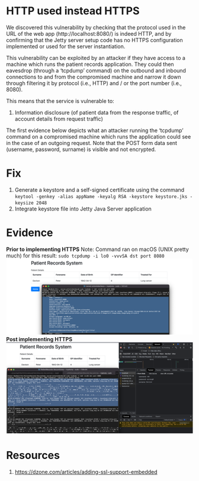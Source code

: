 # HTTP used instead HTTPS

We discovered this vulnerability by checking that the protocol used in the URL of the web app (http://localhost:8080/) is indeed HTTP, and by confirming that the Jetty server setup code has no HTTPS configuration implemented or used for the server instantiation.

This vulnerability can be exploited by an attacker if they have access to a machine which runs the patient records application. They could then eavesdrop (through a ‘tcpdump’ command) on the outbound and inbound connections to and from the compromised machine and narrow it down through filtering it by protocol (i.e., HTTP) and / or the port number (i.e., 8080).

This means that the service is vulnerable to:
1.	Information disclosure (of patient data from the response traffic, of account details from request traffic)

The first evidence below depicts what an attacker running the ‘tcpdump’ command on a compromised machine which runs the application could see in the case of an outgoing request. 
Note that the POST form data sent (username, password, surname) is visible and not encrypted.

# Fix
1. Generate a keystore and a self-signed certificate using the command `keytool -genkey -alias appName -keyalg RSA -keystore keystore.jks -keysize 2048`
2. Integrate keystore file into Jetty Java Server application

# Evidence
**Prior to implementing HTTPS**
Note: Command ran on macOS (UNIX pretty much) for this result: `sudo tcpdump -i lo0 -vvvSA dst port 8080`
![Eavesdropped POSTed data payload (in terminal window, note that it is NOT encrypted and readable)](./ss1.png)
**Post implementing HTTPS**
![Eavesdropped POSTed data payload (in terminal window, note that it is encrypted)](./ss2.png)

# Resources
1. https://dzone.com/articles/adding-ssl-support-embedded